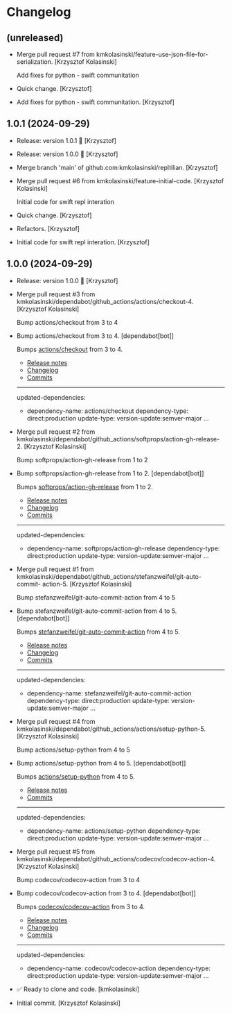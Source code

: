 Changelog
=========


(unreleased)
------------
- Merge pull request #7 from kmkolasinski/feature-use-json-file-for-
  serialization. [Krzysztof Kolasinski]

  Add fixes for python - swift communitation
- Quick change. [Krzysztof]
- Add fixes for python - swift communitation. [Krzysztof]


1.0.1 (2024-09-29)
------------------
- Release: version 1.0.1 🚀 [Krzysztof]
- Release: version 1.0.0 🚀 [Krzysztof]
- Merge branch 'main' of github.com:kmkolasinski/repltilian. [Krzysztof]
- Merge pull request #6 from kmkolasinski/feature-initial-code.
  [Krzysztof Kolasinski]

  Initial code for swift repl interation
- Quick change. [Krzysztof]
- Refactors. [Krzysztof]
- Initial code for swift repl interation. [Krzysztof]


1.0.0 (2024-09-29)
------------------
- Release: version 1.0.0 🚀 [Krzysztof]
- Merge pull request #3 from
  kmkolasinski/dependabot/github_actions/actions/checkout-4. [Krzysztof
  Kolasinski]

  Bump actions/checkout from 3 to 4
- Bump actions/checkout from 3 to 4. [dependabot[bot]]

  Bumps [actions/checkout](https://github.com/actions/checkout) from 3 to 4.
  - [Release notes](https://github.com/actions/checkout/releases)
  - [Changelog](https://github.com/actions/checkout/blob/main/CHANGELOG.md)
  - [Commits](https://github.com/actions/checkout/compare/v3...v4)

  ---
  updated-dependencies:
  - dependency-name: actions/checkout
    dependency-type: direct:production
    update-type: version-update:semver-major
  ...
- Merge pull request #2 from
  kmkolasinski/dependabot/github_actions/softprops/action-gh-release-2.
  [Krzysztof Kolasinski]

  Bump softprops/action-gh-release from 1 to 2
- Bump softprops/action-gh-release from 1 to 2. [dependabot[bot]]

  Bumps [softprops/action-gh-release](https://github.com/softprops/action-gh-release) from 1 to 2.
  - [Release notes](https://github.com/softprops/action-gh-release/releases)
  - [Changelog](https://github.com/softprops/action-gh-release/blob/master/CHANGELOG.md)
  - [Commits](https://github.com/softprops/action-gh-release/compare/v1...v2)

  ---
  updated-dependencies:
  - dependency-name: softprops/action-gh-release
    dependency-type: direct:production
    update-type: version-update:semver-major
  ...
- Merge pull request #1 from
  kmkolasinski/dependabot/github_actions/stefanzweifel/git-auto-commit-
  action-5. [Krzysztof Kolasinski]

  Bump stefanzweifel/git-auto-commit-action from 4 to 5
- Bump stefanzweifel/git-auto-commit-action from 4 to 5.
  [dependabot[bot]]

  Bumps [stefanzweifel/git-auto-commit-action](https://github.com/stefanzweifel/git-auto-commit-action) from 4 to 5.
  - [Release notes](https://github.com/stefanzweifel/git-auto-commit-action/releases)
  - [Changelog](https://github.com/stefanzweifel/git-auto-commit-action/blob/master/CHANGELOG.md)
  - [Commits](https://github.com/stefanzweifel/git-auto-commit-action/compare/v4...v5)

  ---
  updated-dependencies:
  - dependency-name: stefanzweifel/git-auto-commit-action
    dependency-type: direct:production
    update-type: version-update:semver-major
  ...
- Merge pull request #4 from
  kmkolasinski/dependabot/github_actions/actions/setup-python-5.
  [Krzysztof Kolasinski]

  Bump actions/setup-python from 4 to 5
- Bump actions/setup-python from 4 to 5. [dependabot[bot]]

  Bumps [actions/setup-python](https://github.com/actions/setup-python) from 4 to 5.
  - [Release notes](https://github.com/actions/setup-python/releases)
  - [Commits](https://github.com/actions/setup-python/compare/v4...v5)

  ---
  updated-dependencies:
  - dependency-name: actions/setup-python
    dependency-type: direct:production
    update-type: version-update:semver-major
  ...
- Merge pull request #5 from
  kmkolasinski/dependabot/github_actions/codecov/codecov-action-4.
  [Krzysztof Kolasinski]

  Bump codecov/codecov-action from 3 to 4
- Bump codecov/codecov-action from 3 to 4. [dependabot[bot]]

  Bumps [codecov/codecov-action](https://github.com/codecov/codecov-action) from 3 to 4.
  - [Release notes](https://github.com/codecov/codecov-action/releases)
  - [Changelog](https://github.com/codecov/codecov-action/blob/main/CHANGELOG.md)
  - [Commits](https://github.com/codecov/codecov-action/compare/v3...v4)

  ---
  updated-dependencies:
  - dependency-name: codecov/codecov-action
    dependency-type: direct:production
    update-type: version-update:semver-major
  ...
- ✅ Ready to clone and code. [kmkolasinski]
- Initial commit. [Krzysztof Kolasinski]


